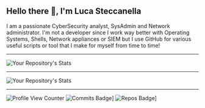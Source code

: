 ## Hello there 👋, I'm Luca Steccanella

I am a passionate CyberSecurity analyst, SysAdmin and Network administrator.
I'm not a developer since I work way better with Operating Systems, Shells, Network appliances or SIEM but I use GitHub for various useful scripts or tool that I make for myself from time to time!
____

![Your Repository's Stats](https://github-readme-stats.vercel.app/api?username=Steccas&show_icons=true&count_private=true)
____

![Your Repository's Stats](https://github-readme-stats.vercel.app/api/top-langs/?username=Steccas&layout=compact&count_private=true)
____

![Profile View Counter](https://komarev.com/ghpvc/?username=Steccas) ![Commits Badge](https://badges.pufler.dev/commits/monthly/Steccas)] ![Repos Badge](https://badges.pufler.dev/repos/Steccas)]

<!--
**Steccas/Steccas** is a ✨ _special_ ✨ repository because its `README.md` (this file) appears on your GitHub profile.

Here are some ideas to get you started:

- 🔭 I’m currently working on ...
- 🌱 I’m currently learning ...
- 👯 I’m looking to collaborate on ...
- 🤔 I’m looking for help with ...
- 💬 Ask me about ...
- 📫 How to reach me: ...
- 😄 Pronouns: ...
- ⚡ Fun fact: ...
-->
